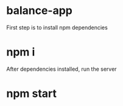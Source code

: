 # balance-app

First step is to install npm dependencies
# npm i

After dependencies installed, run the server
# npm start